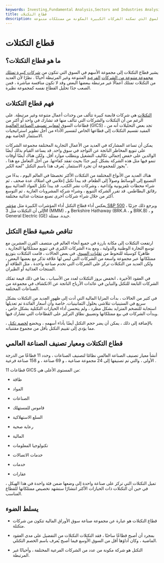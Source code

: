 ```yaml
---
keywords: Investing,Fundamental Analysis,Sectors and Industries Analysis,Sectors and Industries
title: قطاع التكتلات
description: يشير قطاع التكتلات إلى قطاع السوق الذي تسكنه الشركات الكبيرة المكونة من ممتلكات متنوعة.
---
```


# قطاع التكتلات
## ما هو قطاع التكتلات؟

يشير قطاع التكتلات إلى مجموعة الأسهم في السوق التي تتكون من [شركات كبيرة تمتلك مجموعة متنوعة من الشركات](/corporation) [الفرعية](/subsidiary) المتنوعة وغير المرتبطة أحيانًا . نظرًا لأن العديد من التكتلات تمتلك أعمالًا غير مرتبطة ببعضها البعض وقد لا تكون منافسة مباشرة ، فمن الصعب جدًا تحليل القطاع نفسه كمجموعة نظيرة.

## فهم قطاع التكتلات

[التكتلات](/conglomerate) هي شركات قابضة كبيرة تتألف من وحدات أعمال متنوعة وغير مرتبطة. على الرغم من أن التكتلات والشركات التي تتألف منها قد تشارك في واحد أو أكثر من قطاعات السوق [لمعايير تصنيف الصناعة العالمية](/gics) (GICS) ، تجد بعض التحليلات أنه من المفيد تقسيم التكتلات إلى قطاعها الخاص لتفسير الأداء من أجل تطوير استراتيجيات الاستثمار الخاصة بهم.

يمكن أن تساعد المشاركة في العديد من الأعمال التجارية المختلفة مجموعة الشركات على تنويع المخاطر الناتجة عن التواجد في سوق واحد. قد يساعد القيام بذلك أيضًا الوالدين على خفض إجمالي تكاليف التشغيل ويتطلب موارد أقل. ولكن هناك أيضًا أوقات تنمو فيها مثل هذه الشركة بشكل كبير جدًا بحيث تفقد كفاءتها. من أجل التعامل مع هذا ، يجوز للمجموعة أن تجرد الاستثمار. يُعرف هذا باسم التكتل "لعنة الكبر".

هناك العديد من الأنواع المختلفة من التكتلات الأكثر تخصصًا في العالم اليوم ، بدءًا من التصنيع إلى الوسائط وصولاً إلى الطعام. قد يبدأ تكتل إعلامي في امتلاك عدة صحف ، ثم شراء محطات تلفزيونية وإذاعية ، وشركات نشر الكتب. قد يبدأ تكتل المواد الغذائية ببيع رقائق البطاطس. قد تقرر الشركة التنويع ، وشراء شركة المشروبات الغازية ، ثم التوسع أكثر من خلال شراء شركات أخرى تصنع منتجات غذائية مختلفة.

يعكس أداء قطاع التكتل أداء المؤشرات الكبيرة مثل [مؤشر S&P 500](/sp500) ، ويرجع ذلك جزئيًا إلى أن التكتلات مثل 3M (MMM) ، و Berkshire Hathaway (BRK.A ، و BRK.B) ، و General Electric (GE) جيدة. ممثلة.

## تناقص شعبية قطاع التكتل

ارتفعت التكتلات إلى مكانة بارزة في جميع أنحاء العالم في منتصف القرن العشرين مع توسع التجارة الوطنية والدولية ، ومع بدء الشركات الكبرى في تنويع ممتلكاتها التجارية ، ظاهريًا كوسيلة للتحوط من [تقلبات السوق](/volatility). في بعض الحالات ، قامت التكتلات بتوزيع ممتلكاتها عبر مجموعة واسعة من الشركات التي ليس لها علاقة تذكر مع بعضها البعض ، ولكن العديد من التكتلات تركز على الشركات التي تخدم صناعة واحدة ، مثل الطاقة أو المنتجات الغذائية أو الطيران.

في العقود الأخيرة ، انخفض بروز التكتلات لعدد من الأسباب ، بما في ذلك قيمة تفكك الشركات التابعة للتكتل والتباين في عائدات الأرباح الناتجة عن الانكشاف في مجموعة من الصناعات المختلفة.

في كثير من الحالات ، بدأت المزايا المالية التي أدت إلى ظهور العديد من التكتلات بشكل سريع في الستينيات تتلاشى بحلول الثمانينيات. خاصة وأن أسعار الفائدة تم تعديلها استجابة للتضخم المتزايد بشكل مطرد ، ولم يتحسن أداء الحيازات التكتلية بشكل خاص ، وبدأت الشركات في بيع ممتلكاتها وتضييق نطاق التركيز على القطاعات التي تشارك فيها.

بالإضافة إلى ذلك ، يمكن أن يضر حجم التكتل أيضًا بأداء أسهمه ، ويخضع [لخصم تكتل](/conglomeratediscount) ، مما يؤدي إلى تقييم التكتل بأقل من مجموع مقتنياته.

## قطاع التكتلات ومعيار تصنيف الصناعة العالمي

أنشأ معيار تصنيف الصناعة العالمي نظامًا لتصنيف الصناعات ، وحدد 11 قطاعًا من الدرجة الأولى ، والتي تم تصنيفها إلى 24 مجموعة صناعية ، و 69 صناعة ، و 158 صناعة فرعية .

11 قطاعات GICS من المستوى الأعلى هي:

- طاقة

- المواد

- الصناعات

- قاموس للمستهلك

- السلع الاستهلاكية

- رعاية صحية

- المالية

- تكنولوجيا المعلومات

- خدمات الاتصالات

- خدمات

- عقارات

تميل التكتلات التي تركز على صناعة واحدة إلى وضعها ضمن فئة واحدة في هذا الهيكل ، في حين أن التكتلات ذات الحيازات الأكثر انتشارًا ستشهد تخصيص ممتلكاتها للقطاع المناسب.

## يسلط الضوء

- قطاع التكتلات هو عبارة عن مجموعة صناعة سوق الأوراق المالية تتكون من شركات متكتلة.

- بمجرد أن أصبح قطاعًا ساخنًا ، فقد التكتلات التكتلات من التفضيل على مدى العقود الماضية ، وكان أداؤها أقل من السوق الأوسع فيما أصبح يُعرف باسم الخصم التكتلي.

- التكتل هو شركة مكونة من عدد من الشركات الفرعية المختلفة ، وأحيانًا غير المرتبطة.

